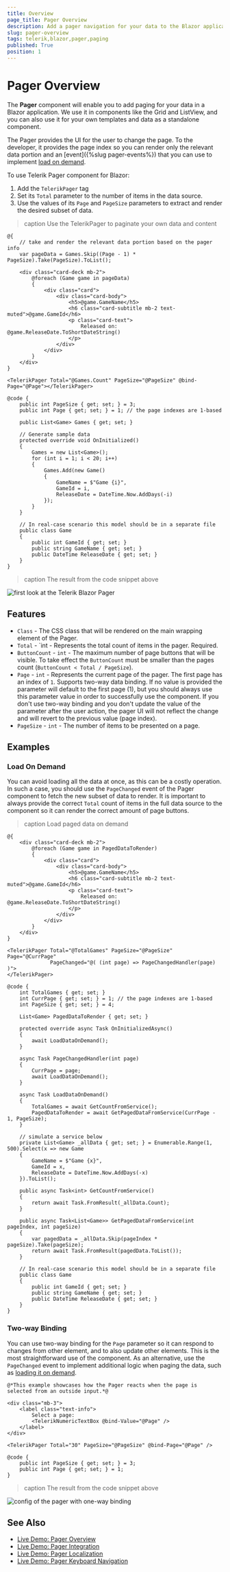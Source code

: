 ```yaml
---
title: Overview
page_title: Pager Overview
description: Add a pager navigation for your data to the Blazor application
slug: pager-overview
tags: telerik,blazor,pager,paging
published: True
position: 1
---
```


# Pager Overview

The **Pager** component will enable you to add paging for your data in a Blazor application. We use it in components like the Grid and ListView, and you can also use it for your own templates and data as a standalone component.

The Pager provides the UI for the user to change the page. To the developer, it provides the page index so you can render only the relevant data portion and an [event]({%slug pager-events%}) that you can use to implement [load on demand](#load-on-demand).

To use Telerik Pager component for Blazor:

1. Add the `TelerikPager` tag
1. Set its `Total` parameter to the number of items in the data source.
1. Use the values of its `Page` and `PageSize` parameters to extract and render the desired subset of data.

>caption Use the TelerikPager to paginate your own data and content

````CSHTML
@{
    // take and render the relevant data portion based on the pager info
    var pageData = Games.Skip((Page - 1) * PageSize).Take(PageSize).ToList();

    <div class="card-deck mb-2">
        @foreach (Game game in pageData)
        {
            <div class="card">
                <div class="card-body">
                    <h5>@game.GameName</h5>
                    <h6 class="card-subtitle mb-2 text-muted">@game.GameId</h6>
                    <p class="card-text">
                        Released on: @game.ReleaseDate.ToShortDateString()
                    </p>
                </div>
            </div>
        }
    </div>
}

<TelerikPager Total="@Games.Count" PageSize="@PageSize" @bind-Page="@Page"></TelerikPager>

@code {
    public int PageSize { get; set; } = 3;
    public int Page { get; set; } = 1; // the page indexes are 1-based

    public List<Game> Games { get; set; }

    // Generate sample data
    protected override void OnInitialized()
    {
        Games = new List<Game>();
        for (int i = 1; i < 20; i++)
        {
            Games.Add(new Game()
            {
                GameName = $"Game {i}",
                GameId = i,
                ReleaseDate = DateTime.Now.AddDays(-i)
            });
        }
    }

    // In real-case scenario this model should be in a separate file
    public class Game
    {
        public int GameId { get; set; }
        public string GameName { get; set; }
        public DateTime ReleaseDate { get; set; }
    }
}
````

>caption The result from the code snippet above

![first look at the Telerik Blazor Pager](images/pager-first-look.png)


## Features

* `Class` - The CSS class that will be rendered on the main wrapping element of the Pager.
* `Total` - `int - Represents the total count of items in the pager. Required.
* `ButtonCount` - `int` - The maximum number of page buttons that will be visible. To take effect the `ButtonCount` must be smaller than the pages count (`ButtonCount < Total / PageSize`).
* `Page` - `int` - Represents the current page of the pager. The first page has an index of `1`. Supports two-way data binding. If no value is provided the parameter will default to the first page (1), but you should always use this parameter value in order to successfully use the component. If you don't use two-way binding and you don't update the value of the parameter after the user action, the pager UI will not reflect the change and will revert to the previous value (page index).
* `PageSize` - `int` - The number of items to be presented on a page.

## Examples

### Load On Demand

You can avoid loading all the data at once, as this can be a costly operation. In such a case, you should use the `PageChanged` event of the Pager component to fetch the new subset of data to render. It is important to always provide the correct `Total` count of items in the full data source to the component so it can render the correct amount of page buttons.

>caption Load paged data on demand

````CSHTML
@{
    <div class="card-deck mb-2">
        @foreach (Game game in PagedDataToRender)
        {
            <div class="card">
                <div class="card-body">
                    <h5>@game.GameName</h5>
                    <h6 class="card-subtitle mb-2 text-muted">@game.GameId</h6>
                    <p class="card-text">
                        Released on: @game.ReleaseDate.ToShortDateString()
                    </p>
                </div>
            </div>
        }
    </div>
}

<TelerikPager Total="@TotalGames" PageSize="@PageSize" Page="@CurrPage"
              PageChanged="@( (int page) => PageChangedHandler(page)  )">
</TelerikPager>

@code {
    int TotalGames { get; set; }
    int CurrPage { get; set; } = 1; // the page indexes are 1-based
    int PageSize { get; set; } = 4;

    List<Game> PagedDataToRender { get; set; }

    protected override async Task OnInitializedAsync()
    {
        await LoadDataOnDemand();
    }

    async Task PageChangedHandler(int page)
    {
        CurrPage = page;
        await LoadDataOnDemand();
    }

    async Task LoadDataOnDemand()
    {
        TotalGames = await GetCountFromService();
        PagedDataToRender = await GetPagedDataFromService(CurrPage - 1, PageSize);
    }

    // simulate a service below
    private List<Game> _allData { get; set; } = Enumerable.Range(1, 500).Select(x => new Game
    {
        GameName = $"Game {x}",
        GameId = x,
        ReleaseDate = DateTime.Now.AddDays(-x)
    }).ToList();

    public async Task<int> GetCountFromService()
    {
        return await Task.FromResult(_allData.Count);
    }

    public async Task<List<Game>> GetPagedDataFromService(int pageIndex, int pageSize)
    {
        var pagedData = _allData.Skip(pageIndex * pageSize).Take(pageSize);
        return await Task.FromResult(pagedData.ToList());
    }

    // In real-case scenario this model should be in a separate file
    public class Game
    {
        public int GameId { get; set; }
        public string GameName { get; set; }
        public DateTime ReleaseDate { get; set; }
    }
}
````

### Two-way Binding

You can use two-way binding for the `Page` parameter so it can respond to changes from other element, and to also update other elements. This is the most straightforward use of the component. As an alternative, use the `PageChanged` event to implement additional logic when paging the data, such as [loading it on demand](#load-on-demand).

````CSHTML
@*This example showcases how the Pager reacts when the page is selected from an outside input.*@

<div class="mb-3">
    <label class="text-info">
        Select a page:
        <TelerikNumericTextBox @bind-Value="@Page" />
    </label>
</div>

<TelerikPager Total="30" PageSize="@PageSize" @bind-Page="@Page" />

@code {
    public int PageSize { get; set; } = 3;
    public int Page { get; set; } = 1;
}
````
>caption The result from the code snippet above

![config of the pager with one-way binding](images/checkbox-page-selection-outside-input.gif)

## See Also

* [Live Demo: Pager Overview](https://demos.telerik.com/blazor-ui/pager/overview)
* [Live Demo: Pager Integration](https://demos.telerik.com/blazor-ui/pager/integration)
* [Live Demo: Pager Localization](https://demos.telerik.com/blazor-ui/pager/localization)
* [Live Demo: Pager Keyboard Navigation](https://demos.telerik.com/blazor-ui/pager/keyboard-navigation)
